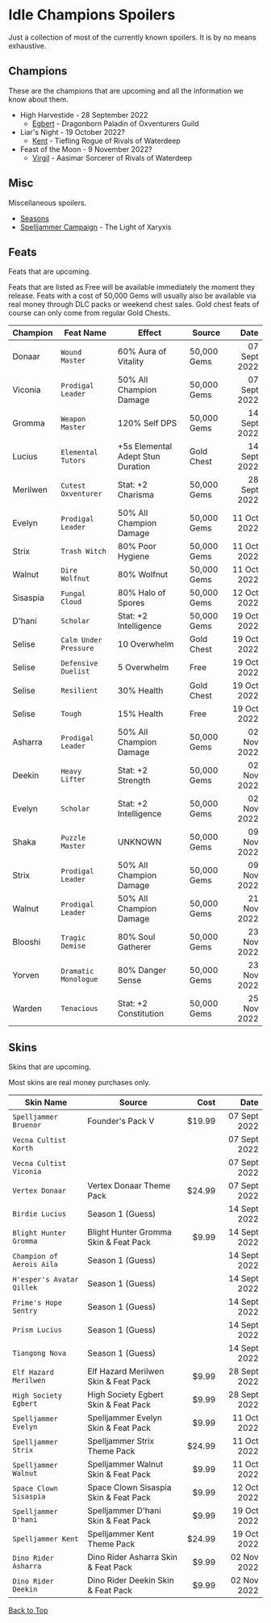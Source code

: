 # Idle Champions Spoilers
Just a collection of most of the currently known spoilers. It is by no means exhaustive.

## Champions
These are the champions that are upcoming and all the information we know about them.

* High Harvestide - 28 September 2022
  * [Egbert](egbert.md) - Dragonborn Paladin of Oxventurers Guild
* Liar's Night - 19 October 2022?
  * [Kent](kent.md) - Tiefling Rogue of Rivals of Waterdeep
* Feast of the Moon - 9 November 2022?
  * [Virgil](virgil.md) - Aasimar Sorcerer of Rivals of Waterdeep

## Misc
Miscellaneous spoilers.

* [Seasons](seasons.md)
* [Spelljammer Campaign](spelljammer.md) - The Light of Xaryxis

## Feats
Feats that are upcoming.

Feats that are listed as Free will be available immediately the moment they release. Feats with a cost of 50,000 Gems will usually also be available via real money through DLC packs or weekend chest sales. Gold chest feats of course can only come from regular Gold Chests.

| Champion | Feat Name | Effect | Source | Date |
|---|---|---|---|---:|
| Donaar | `Wound Master` | 60% Aura of Vitality | 50,000 Gems | 07 Sept 2022 |
| Viconia | `Prodigal Leader` | 50% All Champion Damage | 50,000 Gems | 07 Sept 2022 |
| Gromma | `Weapon Master` | 120% Self DPS | 50,000 Gems | 14 Sept 2022 |
| Lucius | `Elemental Tutors` | +5s Elemental Adept Stun Duration | Gold Chest | 14 Sept 2022 |
| Merilwen | `Cutest Oxventurer` | Stat: +2 Charisma | 50,000 Gems | 28 Sept 2022 |
| Evelyn | `Prodigal Leader` | 50% All Champion Damage | 50,000 Gems | 11 Oct 2022 |
| Strix | `Trash Witch` | 80% Poor Hygiene | 50,000 Gems | 11 Oct 2022 |
| Walnut | `Dire Wolfnut` | 80% Wolfnut | 50,000 Gems | 11 Oct 2022 |
| Sisaspia | `Fungal Cloud` | 80% Halo of Spores | 50,000 Gems | 12 Oct 2022 |
| D'hani | `Scholar` | Stat: +2 Intelligence | 50,000 Gems | 19 Oct 2022 |
| Selise | `Calm Under Pressure` | 10 Overwhelm | Gold Chest | 19 Oct 2022 |
| Selise | `Defensive Duelist` | 5 Overwhelm | Free | 19 Oct 2022 |
| Selise | `Resilient` | 30% Health | Gold Chest | 19 Oct 2022 |
| Selise | `Tough` | 15% Health | Free | 19 Oct 2022 |
| Asharra | `Prodigal Leader` | 50% All Champion Damage | 50,000 Gems | 02 Nov 2022 |
| Deekin | `Heavy Lifter` | Stat: +2 Strength | 50,000 Gems | 02 Nov 2022 |
| Evelyn | `Scholar` | Stat: +2 Intelligence | 50,000 Gems | 02 Nov 2022 |
| Shaka | `Puzzle Master` | UNKNOWN | 50,000 Gems | 09 Nov 2022 |
| Strix | `Prodigal Leader` | 50% All Champion Damage | 50,000 Gems | 09 Nov 2022 |
| Walnut | `Prodigal Leader` | 50% All Champion Damage | 50,000 Gems | 21 Nov 2022 |
| Blooshi | `Tragic Demise` | 80% Soul Gatherer | 50,000 Gems | 23 Nov 2022 |
| Yorven | `Dramatic Monologue` | 80% Danger Sense | 50,000 Gems | 23 Nov 2022 |
| Warden | `Tenacious` | Stat: +2 Constitution | 50,000 Gems | 25 Nov 2022 |

## Skins
Skins that are upcoming.

Most skins are real money purchases only.

| Skin Name | Source | Cost | Date |
|---|---|---:|---:|
| `Spelljammer Bruenor` | Founder's Pack V | $19.99 | 07 Sept 2022 |
| `Vecna Cultist Korth` |   |   | 07 Sept 2022 |
| `Vecna Cultist Viconia` |   |   | 07 Sept 2022 |
| `Vertex Donaar` | Vertex Donaar Theme Pack | $24.99 | 07 Sept 2022 |
| `Birdie Lucius` | Season 1 (Guess) |   | 14 Sept 2022 |
| `Blight Hunter Gromma` | Blight Hunter Gromma Skin & Feat Pack | $9.99 | 14 Sept 2022 |
| `Champion of Aerois Aila` | Season 1 (Guess) |   | 14 Sept 2022 |
| `H'esper's Avatar Qillek` | Season 1 (Guess) |   | 14 Sept 2022 |
| `Prime's Hope Sentry` | Season 1 (Guess) |   | 14 Sept 2022 |
| `Prism Lucius` | Season 1 (Guess) |   | 14 Sept 2022 |
| `Tiangong Nova` | Season 1 (Guess) |   | 14 Sept 2022 |
| `Elf Hazard Merilwen` | Elf Hazard Merilwen Skin & Feat Pack | $9.99 | 28 Sept 2022 |
| `High Society Egbert` | High Society Egbert Skin & Feat Pack | $9.99 | 28 Sept 2022 |
| `Spelljammer Evelyn` | Spelljammer Evelyn Skin & Feat Pack | $9.99 | 11 Oct 2022 |
| `Spelljammer Strix` | Spelljammer Strix Theme Pack | $24.99 | 11 Oct 2022 |
| `Spelljammer Walnut` | Spelljammer Walnut Skin & Feat Pack | $9.99 | 11 Oct 2022 |
| `Space Clown Sisaspia` | Space Clown Sisaspia Skin & Feat Pack | $9.99 | 12 Oct 2022 |
| `Spelljammer D'hani` | Spelljammer D'hani Skin & Feat Pack | $9.99 | 19 Oct 2022 |
| `Spelljammer Kent` | Spelljammer Kent Theme Pack | $24.99 | 19 Oct 2022 |
| `Dino Rider Asharra` | Dino Rider Asharra Skin & Feat Pack | $9.99 | 02 Nov 2022 |
| `Dino Rider Deekin` | Dino Rider Deekin Skin & Feat Pack | $9.99 | 02 Nov 2022 |

[Back to Top](#top)